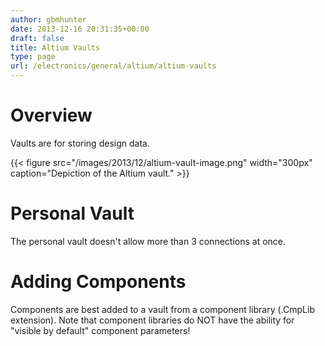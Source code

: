 ```yaml
---
author: gbmhunter
date: 2013-12-16 20:31:35+00:00
draft: false
title: Altium Vaults
type: page
url: /electronics/general/altium/altium-vaults
---
```


# Overview




Vaults are for storing design data.


{{< figure src="/images/2013/12/altium-vault-image.png" width="300px" caption="Depiction of the Altium vault."  >}}


# Personal Vault




The personal vault doesn't allow more than 3 connections at once.




# Adding Components




Components are best added to a vault from a component library (.CmpLib extension). Note that component libraries do NOT have the ability for "visible by default" component parameters!
